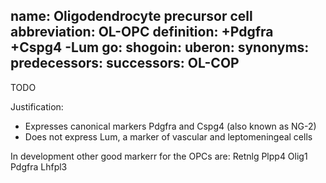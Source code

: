 name: Oligodendrocyte precursor cell
abbreviation: OL-OPC
definition: +Pdgfra +Cspg4 -Lum
go:
shogoin: 
uberon:
synonyms:
predecessors:
successors: OL-COP
---

TODO

Justification:

* Expresses canonical markers Pdgfra and Cspg4 (also known as NG-2)
* Does not express Lum, a marker of vascular and leptomeningeal cells  

In development other good markerr for the OPCs are:  Retnlg Plpp4 Olig1 Pdgfra Lhfpl3

